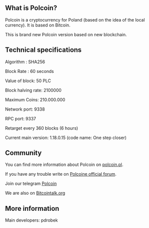 ﻿## What is Polcoin?

Polcoin is a cryptocurrency for Poland (based on the idea of the local currency). It is based on Bitcoin.

This is brand new Polcoin version based on new blockchain. 

## Technical specifications

Algorithm : SHA256

Block Rate : 60 seconds

Value of block: 50 PLC 

Block halving rate: 2100000 

Maximum Coins: 210.000.000 

Network port: 9338

RPC port: 9337

Retarget every 360 blocks (6 hours)

Current main version: 1.18.0.15 (code name: One step closer)

## Community

You can find more information about Polcoin on [polcoin.pl](https://polcoin.pl/).

If you have any trouble write on [Polcoine official forum](https://forum.polcoin.pl).

Join our telegram [Polcoin](https://t.me/Polcoin)

We are also on [Bitcointalk.org](https://bitcointalk.org/index.php?topic=945549.0)

## More information

Main developers: pdrobek
